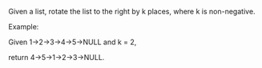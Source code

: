 Given a list, rotate the list to the right by k places, where k is non-negative.

Example:

Given 1->2->3->4->5->NULL and k = 2,

return 4->5->1->2->3->NULL.

